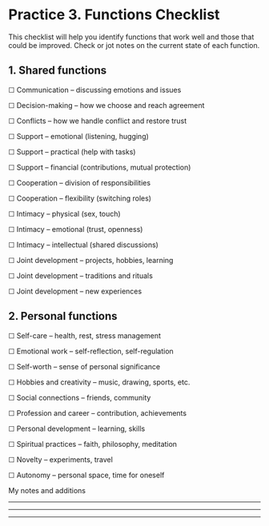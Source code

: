 # Practice 3. Functions Checklist

This checklist will help you identify functions that work well and those that could be improved. Check or jot notes on the current state of each function.

## 1. Shared functions

☐ Communication – discussing emotions and issues

☐ Decision-making – how we choose and reach agreement

☐ Conflicts – how we handle conflict and restore trust

☐ Support – emotional (listening, hugging)

☐ Support – practical (help with tasks)

☐ Support – financial (contributions, mutual protection)

☐ Cooperation – division of responsibilities

☐ Cooperation – flexibility (switching roles)

☐ Intimacy – physical (sex, touch)

☐ Intimacy – emotional (trust, openness)

☐ Intimacy – intellectual (shared discussions)

☐ Joint development – projects, hobbies, learning

☐ Joint development – traditions and rituals

☐ Joint development – new experiences

## 2. Personal functions

☐ Self-care – health, rest, stress management

☐ Emotional work – self-reflection, self-regulation

☐ Self-worth – sense of personal significance

☐ Hobbies and creativity – music, drawing, sports, etc.

☐ Social connections – friends, community

☐ Profession and career – contribution, achievements

☐ Personal development – learning, skills

☐ Spiritual practices – faith, philosophy, meditation

☐ Novelty – experiments, travel

☐ Autonomy – personal space, time for oneself

My notes and additions
____________________________________________________________
____________________________________________________________
____________________________________________________________
